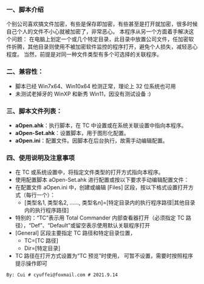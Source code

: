 ### 一、脚本介绍

个别公司喜欢搞文件加密，有些是保存即加密，有些甚至是打开就加密，很多时候自己个人的文件不小心就被加密了，非常恶心。
本程序从另一个方面着手解决这个问题：
在电脑上划定一个或几个特定目录，此目录中放置公司文件，任加密软件折腾，其他目录则使用不被加密软件监控的程序打开，避免个人损失，减轻恶心程度。
当然，前提是对同一种文件类型有多个可选择的关联程序。

### 二、兼容性：
- 脚本已经 Win7x64、Win10x64 检测正常，理论上 32 位系统也可用
- 未测试老掉牙的 WinXP 和新秀 Win11，因没有测试设备 :)

### 三、脚本文件列表：
- **aOpen.ahk**：执行脚本，在 TC 中设置或在系统关联设置中指向本程序。
- **aOpen-Set.ahk**：设置脚本，用于图形化配置。
- **aOpen.ini**：配置文件。因脚本在后台执行，故需手动编辑配置。

### 四、使用说明及注意事项
   - 在 TC 或系统设置中，将指定文件类型的打开方式指向本程序。
   - 使用配置脚本 aOpen-Set.ahk 进行配置或按以下要求手动编辑配置文件：
   - 在配置文件 aOpen.ini 中，创建或编辑 [Files] 区段，按以下格式设置打开方式（每行一个）：
     - [类型名1, 类型名2, ……, 类型名n]=[特定目录内的执行程序路径|其他目录内的执行程序路径]
   - 特别的：“TC”表示用 Total Commander 内部查看器打开（必须指定 TC 路径），“Def”、“Default”或留空表示使用默认关联程序打开
   - [General] 区段主要指定 TC 路径和特定目录位置，
       - TC=[TC 路径] 
       - Dir=[特定目录]
   - TC 路径在打开方式设置为“TC 预览”时使用， 可暂不设置，需要时按照程序提示操作即可

`By: Cui # cyuffei@foxmail.com # 2021.9.14`
